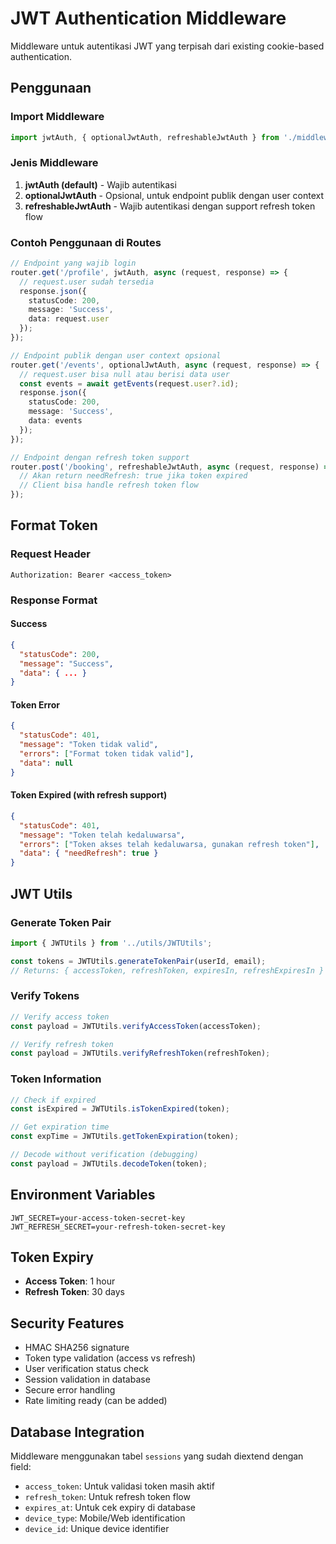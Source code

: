 # JWT Authentication Middleware

Middleware untuk autentikasi JWT yang terpisah dari existing cookie-based authentication.

## Penggunaan

### Import Middleware

```typescript
import jwtAuth, { optionalJwtAuth, refreshableJwtAuth } from './middlewares/jwtAuth';
```

### Jenis Middleware

1. **jwtAuth (default)** - Wajib autentikasi
2. **optionalJwtAuth** - Opsional, untuk endpoint publik dengan user context
3. **refreshableJwtAuth** - Wajib autentikasi dengan support refresh token flow

### Contoh Penggunaan di Routes

```typescript
// Endpoint yang wajib login
router.get('/profile', jwtAuth, async (request, response) => {
  // request.user sudah tersedia
  response.json({
    statusCode: 200,
    message: 'Success',
    data: request.user
  });
});

// Endpoint publik dengan user context opsional
router.get('/events', optionalJwtAuth, async (request, response) => {
  // request.user bisa null atau berisi data user
  const events = await getEvents(request.user?.id);
  response.json({
    statusCode: 200,
    message: 'Success',
    data: events
  });
});

// Endpoint dengan refresh token support
router.post('/booking', refreshableJwtAuth, async (request, response) => {
  // Akan return needRefresh: true jika token expired
  // Client bisa handle refresh token flow
});
```

## Format Token

### Request Header
```
Authorization: Bearer <access_token>
```

### Response Format

#### Success
```json
{
  "statusCode": 200,
  "message": "Success",
  "data": { ... }
}
```

#### Token Error
```json
{
  "statusCode": 401,
  "message": "Token tidak valid",
  "errors": ["Format token tidak valid"],
  "data": null
}
```

#### Token Expired (with refresh support)
```json
{
  "statusCode": 401,
  "message": "Token telah kedaluwarsa",
  "errors": ["Token akses telah kedaluwarsa, gunakan refresh token"],
  "data": { "needRefresh": true }
}
```

## JWT Utils

### Generate Token Pair
```typescript
import { JWTUtils } from '../utils/JWTUtils';

const tokens = JWTUtils.generateTokenPair(userId, email);
// Returns: { accessToken, refreshToken, expiresIn, refreshExpiresIn }
```

### Verify Tokens
```typescript
// Verify access token
const payload = JWTUtils.verifyAccessToken(accessToken);

// Verify refresh token
const payload = JWTUtils.verifyRefreshToken(refreshToken);
```

### Token Information
```typescript
// Check if expired
const isExpired = JWTUtils.isTokenExpired(token);

// Get expiration time
const expTime = JWTUtils.getTokenExpiration(token);

// Decode without verification (debugging)
const payload = JWTUtils.decodeToken(token);
```

## Environment Variables

```env
JWT_SECRET=your-access-token-secret-key
JWT_REFRESH_SECRET=your-refresh-token-secret-key
```

## Token Expiry

- **Access Token**: 1 hour
- **Refresh Token**: 30 days

## Security Features

- HMAC SHA256 signature
- Token type validation (access vs refresh)
- User verification status check
- Session validation in database
- Secure error handling
- Rate limiting ready (can be added)

## Database Integration

Middleware menggunakan tabel `sessions` yang sudah diextend dengan field:
- `access_token`: Untuk validasi token masih aktif
- `refresh_token`: Untuk refresh token flow
- `expires_at`: Untuk cek expiry di database
- `device_type`: Mobile/Web identification
- `device_id`: Unique device identifier